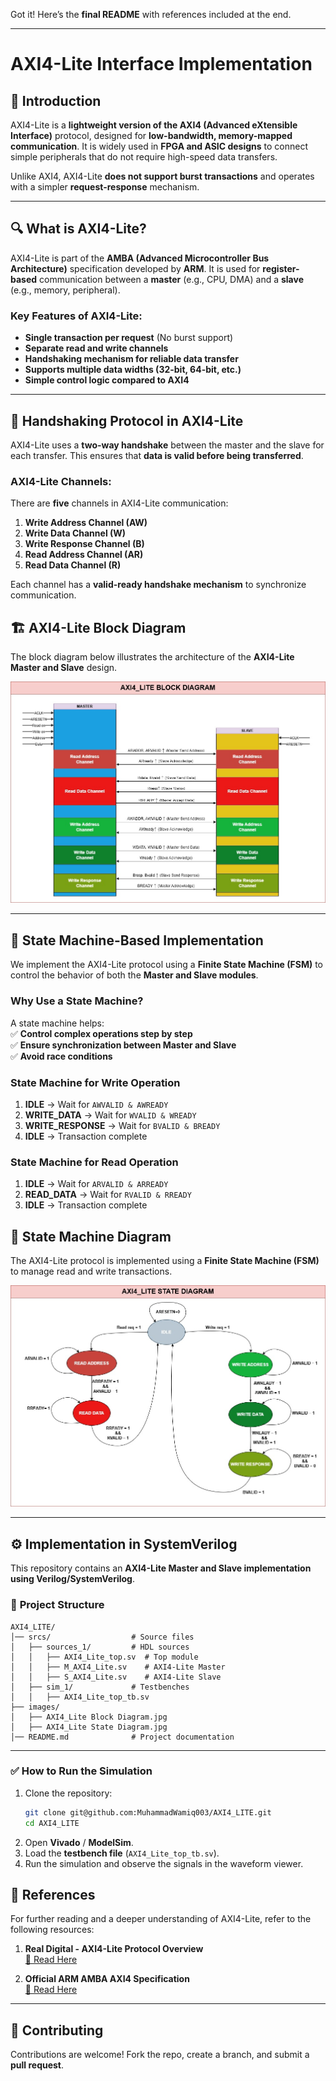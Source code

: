 Got it! Here’s the **final README** with references included at the end.  

---

# **AXI4-Lite Interface Implementation**  

## 📌 **Introduction**  
AXI4-Lite is a **lightweight version of the AXI4 (Advanced eXtensible Interface)** protocol, designed for **low-bandwidth, memory-mapped communication**. It is widely used in **FPGA and ASIC designs** to connect simple peripherals that do not require high-speed data transfers.  

Unlike AXI4, AXI4-Lite **does not support burst transactions** and operates with a simpler **request-response** mechanism.  

---

## 🔍 **What is AXI4-Lite?**  
AXI4-Lite is part of the **AMBA (Advanced Microcontroller Bus Architecture)** specification developed by **ARM**. It is used for **register-based** communication between a **master** (e.g., CPU, DMA) and a **slave** (e.g., memory, peripheral).  

### **Key Features of AXI4-Lite:**  
- **Single transaction per request** (No burst support)  
- **Separate read and write channels**  
- **Handshaking mechanism for reliable data transfer**  
- **Supports multiple data widths (32-bit, 64-bit, etc.)**  
- **Simple control logic compared to AXI4**  

---

## 🤝 **Handshaking Protocol in AXI4-Lite**  
AXI4-Lite uses a **two-way handshake** between the master and the slave for each transfer. This ensures that **data is valid before being transferred**.  

### **AXI4-Lite Channels:**  
There are **five** channels in AXI4-Lite communication:  

1. **Write Address Channel (AW)**  
2. **Write Data Channel (W)**  
3. **Write Response Channel (B)**  
4. **Read Address Channel (AR)**  
5. **Read Data Channel (R)**  

Each channel has a **valid-ready handshake mechanism** to synchronize communication.  

## 🏗️ AXI4-Lite Block Diagram  
The block diagram below illustrates the architecture of the **AXI4-Lite Master and Slave** design.  

<img src="https://github.com/MuhammadWamiq003/AXI4_LITE/blob/master/images/AXI4_Lite%20Block%20Diagram.jpg">

---

## 🔄 **State Machine-Based Implementation**  
We implement the AXI4-Lite protocol using a **Finite State Machine (FSM)** to control the behavior of both the **Master and Slave modules**.  

### **Why Use a State Machine?**  
A state machine helps:  
✅ **Control complex operations step by step**  
✅ **Ensure synchronization between Master and Slave**  
✅ **Avoid race conditions**  

### **State Machine for Write Operation**  
1. **IDLE** → Wait for `AWVALID & AWREADY`  
2. **WRITE_DATA** → Wait for `WVALID & WREADY`  
3. **WRITE_RESPONSE** → Wait for `BVALID & BREADY`  
4. **IDLE** → Transaction complete  

### **State Machine for Read Operation**  
1. **IDLE** → Wait for `ARVALID & ARREADY`  
2. **READ_DATA** → Wait for `RVALID & RREADY`  
3. **IDLE** → Transaction complete  


## 🔄 State Machine Diagram  
The AXI4-Lite protocol is implemented using a **Finite State Machine (FSM)** to manage read and write transactions.  

<img src="https://github.com/MuhammadWamiq003/AXI4_LITE/blob/master/images/AXI4_Lite%20State%20Diagram.jpg">

---

## ⚙️ **Implementation in SystemVerilog**  
This repository contains an **AXI4-Lite Master and Slave implementation using Verilog/SystemVerilog**.  

### 📂 **Project Structure**  
```
AXI4_LITE/
│── srcs/                  # Source files
│   ├── sources_1/         # HDL sources
│   │   ├── AXI4_Lite_top.sv  # Top module
│   │   ├── M_AXI4_Lite.sv    # AXI4-Lite Master
│   │   ├── S_AXI4_Lite.sv    # AXI4-Lite Slave
│   ├── sim_1/             # Testbenches
│   │   ├── AXI4_Lite_top_tb.sv
├── images/
│   ├── AXI4_Lite Block Diagram.jpg
│   ├── AXI4_Lite State Diagram.jpg
│── README.md              # Project documentation
```
---

### ✅ **How to Run the Simulation**  
1. Clone the repository:  
   ```sh
   git clone git@github.com:MuhammadWamiq003/AXI4_LITE.git
   cd AXI4_LITE
   ```
2. Open **Vivado** / **ModelSim**.  
3. Load the **testbench file** (`AXI4_Lite_top_tb.sv`).  
4. Run the simulation and observe the signals in the waveform viewer.  

## 📜 **References**  
For further reading and a deeper understanding of AXI4-Lite, refer to the following resources:  

1. **Real Digital - AXI4-Lite Protocol Overview**  
   [🔗 Read Here](https://www.realdigital.org/doc/a9fee931f7a172423e1ba73f66ca4081)  

2. **Official ARM AMBA AXI4 Specification**  
   [🔗 Read Here](http://www.gstitt.ece.ufl.edu/courses/fall15/eel4720_5721/labs/refs/AXI4_specification.pdf)  

---

## 🤝 **Contributing**  
Contributions are welcome! Fork the repo, create a branch, and submit a **pull request**.  
